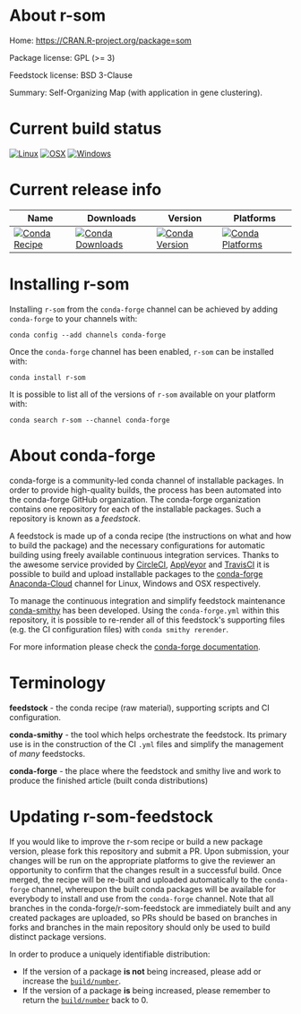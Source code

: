About r-som
===========

Home: https://CRAN.R-project.org/package=som

Package license: GPL (>= 3)

Feedstock license: BSD 3-Clause

Summary: Self-Organizing Map (with application in gene clustering).



Current build status
====================

[![Linux](https://img.shields.io/circleci/project/github/conda-forge/r-som-feedstock/master.svg?label=Linux)](https://circleci.com/gh/conda-forge/r-som-feedstock)
[![OSX](https://img.shields.io/travis/conda-forge/r-som-feedstock/master.svg?label=macOS)](https://travis-ci.org/conda-forge/r-som-feedstock)
[![Windows](https://img.shields.io/appveyor/ci/conda-forge/r-som-feedstock/master.svg?label=Windows)](https://ci.appveyor.com/project/conda-forge/r-som-feedstock/branch/master)

Current release info
====================

| Name | Downloads | Version | Platforms |
| --- | --- | --- | --- |
| [![Conda Recipe](https://img.shields.io/badge/recipe-r--som-green.svg)](https://anaconda.org/conda-forge/r-som) | [![Conda Downloads](https://img.shields.io/conda/dn/conda-forge/r-som.svg)](https://anaconda.org/conda-forge/r-som) | [![Conda Version](https://img.shields.io/conda/vn/conda-forge/r-som.svg)](https://anaconda.org/conda-forge/r-som) | [![Conda Platforms](https://img.shields.io/conda/pn/conda-forge/r-som.svg)](https://anaconda.org/conda-forge/r-som) |

Installing r-som
================

Installing `r-som` from the `conda-forge` channel can be achieved by adding `conda-forge` to your channels with:

```
conda config --add channels conda-forge
```

Once the `conda-forge` channel has been enabled, `r-som` can be installed with:

```
conda install r-som
```

It is possible to list all of the versions of `r-som` available on your platform with:

```
conda search r-som --channel conda-forge
```


About conda-forge
=================

conda-forge is a community-led conda channel of installable packages.
In order to provide high-quality builds, the process has been automated into the
conda-forge GitHub organization. The conda-forge organization contains one repository
for each of the installable packages. Such a repository is known as a *feedstock*.

A feedstock is made up of a conda recipe (the instructions on what and how to build
the package) and the necessary configurations for automatic building using freely
available continuous integration services. Thanks to the awesome service provided by
[CircleCI](https://circleci.com/), [AppVeyor](http://www.appveyor.com/)
and [TravisCI](https://travis-ci.org/) it is possible to build and upload installable
packages to the [conda-forge](https://anaconda.org/conda-forge)
[Anaconda-Cloud](http://docs.anaconda.org/) channel for Linux, Windows and OSX respectively.

To manage the continuous integration and simplify feedstock maintenance
[conda-smithy](http://github.com/conda-forge/conda-smithy) has been developed.
Using the ``conda-forge.yml`` within this repository, it is possible to re-render all of
this feedstock's supporting files (e.g. the CI configuration files) with ``conda smithy rerender``.

For more information please check the [conda-forge documentation](https://conda-forge.org/docs/).

Terminology
===========

**feedstock** - the conda recipe (raw material), supporting scripts and CI configuration.

**conda-smithy** - the tool which helps orchestrate the feedstock.
                   Its primary use is in the construction of the CI ``.yml`` files
                   and simplify the management of *many* feedstocks.

**conda-forge** - the place where the feedstock and smithy live and work to
                  produce the finished article (built conda distributions)


Updating r-som-feedstock
========================

If you would like to improve the r-som recipe or build a new
package version, please fork this repository and submit a PR. Upon submission,
your changes will be run on the appropriate platforms to give the reviewer an
opportunity to confirm that the changes result in a successful build. Once
merged, the recipe will be re-built and uploaded automatically to the
`conda-forge` channel, whereupon the built conda packages will be available for
everybody to install and use from the `conda-forge` channel.
Note that all branches in the conda-forge/r-som-feedstock are
immediately built and any created packages are uploaded, so PRs should be based
on branches in forks and branches in the main repository should only be used to
build distinct package versions.

In order to produce a uniquely identifiable distribution:
 * If the version of a package **is not** being increased, please add or increase
   the [``build/number``](http://conda.pydata.org/docs/building/meta-yaml.html#build-number-and-string).
 * If the version of a package **is** being increased, please remember to return
   the [``build/number``](http://conda.pydata.org/docs/building/meta-yaml.html#build-number-and-string)
   back to 0.